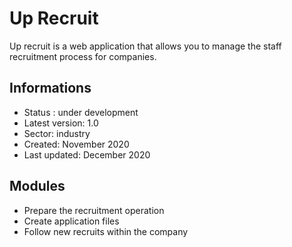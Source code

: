 # Up Recruit

Up recruit is a web application that allows you to manage the staff recruitment process for companies.

## Informations
- Status : under development
- Latest version: 1.0
- Sector: industry
- Created: November 2020
- Last updated: December 2020


## Modules
- Prepare the recruitment operation
- Create application files
- Follow new recruits within the company

